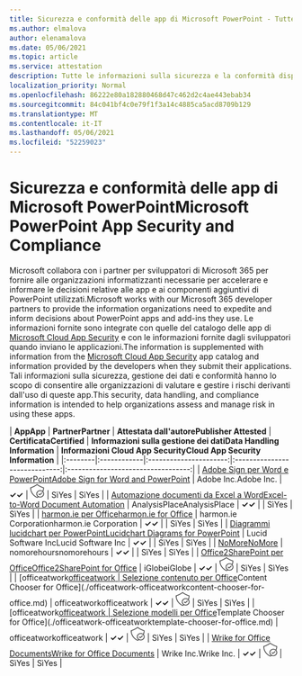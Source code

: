 ```yaml
---
title: Sicurezza e conformità delle app di Microsoft PowerPoint - Tutte le app
ms.author: elmalova
author: elenamalova
ms.date: 05/06/2021
ms.topic: article
ms.service: attestation
description: Tutte le informazioni sulla sicurezza e la conformità disponibili per tutte le app di Microsoft PowerPoint.
localization_priority: Normal
ms.openlocfilehash: 86222e80a182880468d47c462d2c4ae443ebab34
ms.sourcegitcommit: 84c041bf4c0e79f1f3a14c4885ca5acd8709b129
ms.translationtype: MT
ms.contentlocale: it-IT
ms.lasthandoff: 05/06/2021
ms.locfileid: "52259023"
---
```

# <a name="microsoft-powerpoint-app-security-and-compliance"></a><span data-ttu-id="1e8cc-103">Sicurezza e conformità delle app di Microsoft PowerPoint</span><span class="sxs-lookup"><span data-stu-id="1e8cc-103">Microsoft PowerPoint App Security and Compliance</span></span>

<span data-ttu-id="1e8cc-104">Microsoft collabora con i partner per sviluppatori di Microsoft 365 per fornire alle organizzazioni informatizzanti necessarie per accelerare e informare le decisioni relative alle app e ai componenti aggiuntivi di PowerPoint utilizzati.</span><span class="sxs-lookup"><span data-stu-id="1e8cc-104">Microsoft works with our Microsoft 365 developer partners to provide the information organizations need to expedite and inform decisions about PowerPoint apps and add-ins they use.</span></span> <span data-ttu-id="1e8cc-105">Le informazioni fornite sono integrate con quelle del catalogo delle app di [Microsoft Cloud App Security](https://www.microsoft.com/en-us/enterprise-mobility-security/cloud-app-security) e con le informazioni fornite dagli sviluppatori quando inviano le applicazioni.</span><span class="sxs-lookup"><span data-stu-id="1e8cc-105">The information is supplemented with information from the [Microsoft Cloud App Security](https://www.microsoft.com/en-us/enterprise-mobility-security/cloud-app-security) app catalog and information provided by the developers when they submit their applications.</span></span> <span data-ttu-id="1e8cc-106">Tali informazioni sulla sicurezza, gestione dei dati e conformità hanno lo scopo di consentire alle organizzazioni di valutare e gestire i rischi derivanti dall'uso di queste app.</span><span class="sxs-lookup"><span data-stu-id="1e8cc-106">This security, data handling, and compliance information is intended to help organizations assess and manage risk in using these apps.</span></span>

| <span data-ttu-id="1e8cc-107">**App**</span><span class="sxs-lookup"><span data-stu-id="1e8cc-107">**App**</span></span> | <span data-ttu-id="1e8cc-108">**Partner**</span><span class="sxs-lookup"><span data-stu-id="1e8cc-108">**Partner**</span></span> | <span data-ttu-id="1e8cc-109">**Attestata dall'autore**</span><span class="sxs-lookup"><span data-stu-id="1e8cc-109">**Publisher Attested**</span></span> | <span data-ttu-id="1e8cc-110">**Certificata**</span><span class="sxs-lookup"><span data-stu-id="1e8cc-110">**Certified**</span></span> | <span data-ttu-id="1e8cc-111">**Informazioni sulla gestione dei dati**</span><span class="sxs-lookup"><span data-stu-id="1e8cc-111">**Data Handling Information**</span></span> | <span data-ttu-id="1e8cc-112">**Informazioni Cloud App Security**</span><span class="sxs-lookup"><span data-stu-id="1e8cc-112">**Cloud App Security Information**</span></span> |
|:--------|:------------|:----------------------:|:-----------------------------:|:----------------------------------:|
| [<span data-ttu-id="1e8cc-113">Adobe Sign per Word e PowerPoint</span><span class="sxs-lookup"><span data-stu-id="1e8cc-113">Adobe Sign for Word and PowerPoint</span></span>](./adobe-inc-sign-for-word-and-powerpoint.md) | <span data-ttu-id="1e8cc-114">Adobe Inc.</span><span class="sxs-lookup"><span data-stu-id="1e8cc-114">Adobe Inc.</span></span> | <span data-ttu-id="1e8cc-115">**✓**</span><span class="sxs-lookup"><span data-stu-id="1e8cc-115">**✓**</span></span> | <img alt="Certified application badge" src="../media/certified-badge.png" height="25" width="25" /> | <span data-ttu-id="1e8cc-116">Sì</span><span class="sxs-lookup"><span data-stu-id="1e8cc-116">Yes</span></span> | <span data-ttu-id="1e8cc-117">Sì</span><span class="sxs-lookup"><span data-stu-id="1e8cc-117">Yes</span></span> |
| [<span data-ttu-id="1e8cc-118">Automazione documenti da Excel a Word</span><span class="sxs-lookup"><span data-stu-id="1e8cc-118">Excel-to-Word Document Automation</span></span>](./analysisplace-excel-to-word-document-automation.md) | <span data-ttu-id="1e8cc-119">AnalysisPlace</span><span class="sxs-lookup"><span data-stu-id="1e8cc-119">AnalysisPlace</span></span> | <span data-ttu-id="1e8cc-120">**✓**</span><span class="sxs-lookup"><span data-stu-id="1e8cc-120">**✓**</span></span> |  | <span data-ttu-id="1e8cc-121">Sì</span><span class="sxs-lookup"><span data-stu-id="1e8cc-121">Yes</span></span> | <span data-ttu-id="1e8cc-122">Sì</span><span class="sxs-lookup"><span data-stu-id="1e8cc-122">Yes</span></span> |
| [<span data-ttu-id="1e8cc-123">harmon.ie per Office</span><span class="sxs-lookup"><span data-stu-id="1e8cc-123">harmon.ie for Office</span></span>](./harmonie-corporation-for-office.md) | <span data-ttu-id="1e8cc-124">harmon.ie Corporation</span><span class="sxs-lookup"><span data-stu-id="1e8cc-124">harmon.ie Corporation</span></span> | <span data-ttu-id="1e8cc-125">**✓**</span><span class="sxs-lookup"><span data-stu-id="1e8cc-125">**✓**</span></span> |  | <span data-ttu-id="1e8cc-126">Sì</span><span class="sxs-lookup"><span data-stu-id="1e8cc-126">Yes</span></span> | <span data-ttu-id="1e8cc-127">Sì</span><span class="sxs-lookup"><span data-stu-id="1e8cc-127">Yes</span></span> |
| [<span data-ttu-id="1e8cc-128">Diagrammi lucidchart per PowerPoint</span><span class="sxs-lookup"><span data-stu-id="1e8cc-128">Lucidchart Diagrams for PowerPoint</span></span>](./lucid-software-inc-lucidchart-diagrams-for-powerpoint.md) | <span data-ttu-id="1e8cc-129">Lucid Software Inc</span><span class="sxs-lookup"><span data-stu-id="1e8cc-129">Lucid Software Inc</span></span> | <span data-ttu-id="1e8cc-130">**✓**</span><span class="sxs-lookup"><span data-stu-id="1e8cc-130">**✓**</span></span> |  | <span data-ttu-id="1e8cc-131">Sì</span><span class="sxs-lookup"><span data-stu-id="1e8cc-131">Yes</span></span> | <span data-ttu-id="1e8cc-132">Sì</span><span class="sxs-lookup"><span data-stu-id="1e8cc-132">Yes</span></span> |
| [<span data-ttu-id="1e8cc-133">NoMore</span><span class="sxs-lookup"><span data-stu-id="1e8cc-133">NoMore</span></span>](./nomorehours-nomore.md) | <span data-ttu-id="1e8cc-134">nomorehours</span><span class="sxs-lookup"><span data-stu-id="1e8cc-134">nomorehours</span></span> | <span data-ttu-id="1e8cc-135">**✓**</span><span class="sxs-lookup"><span data-stu-id="1e8cc-135">**✓**</span></span> |  | <span data-ttu-id="1e8cc-136">Sì</span><span class="sxs-lookup"><span data-stu-id="1e8cc-136">Yes</span></span> | <span data-ttu-id="1e8cc-137">Sì</span><span class="sxs-lookup"><span data-stu-id="1e8cc-137">Yes</span></span> |
| [<span data-ttu-id="1e8cc-138">Office2SharePoint per Office</span><span class="sxs-lookup"><span data-stu-id="1e8cc-138">Office2SharePoint for Office</span></span>](./iglobe-office2sharepoint-for-office.md) | <span data-ttu-id="1e8cc-139">iGlobe</span><span class="sxs-lookup"><span data-stu-id="1e8cc-139">iGlobe</span></span> | <span data-ttu-id="1e8cc-140">**✓**</span><span class="sxs-lookup"><span data-stu-id="1e8cc-140">**✓**</span></span> | <img alt="Certified application badge" src="../media/certified-badge.png" height="25" width="25" /> | <span data-ttu-id="1e8cc-141">Sì</span><span class="sxs-lookup"><span data-stu-id="1e8cc-141">Yes</span></span> | <span data-ttu-id="1e8cc-142">Sì</span><span class="sxs-lookup"><span data-stu-id="1e8cc-142">Yes</span></span> |
| <span data-ttu-id="1e8cc-143">[officeatwork</span><span class="sxs-lookup"><span data-stu-id="1e8cc-143">[officeatwork</span></span> | <span data-ttu-id="1e8cc-144">Selezione contenuto per Office](./officeatwork-officeatworkcontent-chooser-for-office.md)</span><span class="sxs-lookup"><span data-stu-id="1e8cc-144">Content Chooser for Office](./officeatwork-officeatworkcontent-chooser-for-office.md)</span></span> | <span data-ttu-id="1e8cc-145">officeatwork</span><span class="sxs-lookup"><span data-stu-id="1e8cc-145">officeatwork</span></span> | <span data-ttu-id="1e8cc-146">**✓**</span><span class="sxs-lookup"><span data-stu-id="1e8cc-146">**✓**</span></span> | <img alt="Certified application badge" src="../media/certified-badge.png" height="25" width="25" /> | <span data-ttu-id="1e8cc-147">Sì</span><span class="sxs-lookup"><span data-stu-id="1e8cc-147">Yes</span></span> | <span data-ttu-id="1e8cc-148">Sì</span><span class="sxs-lookup"><span data-stu-id="1e8cc-148">Yes</span></span> |
| <span data-ttu-id="1e8cc-149">[officeatwork</span><span class="sxs-lookup"><span data-stu-id="1e8cc-149">[officeatwork</span></span> | <span data-ttu-id="1e8cc-150">Selezione modelli per Office](./officeatwork-officeatworktemplate-chooser-for-office.md)</span><span class="sxs-lookup"><span data-stu-id="1e8cc-150">Template Chooser for Office](./officeatwork-officeatworktemplate-chooser-for-office.md)</span></span> | <span data-ttu-id="1e8cc-151">officeatwork</span><span class="sxs-lookup"><span data-stu-id="1e8cc-151">officeatwork</span></span> | <span data-ttu-id="1e8cc-152">**✓**</span><span class="sxs-lookup"><span data-stu-id="1e8cc-152">**✓**</span></span> | <img alt="Certified application badge" src="../media/certified-badge.png" height="25" width="25" /> | <span data-ttu-id="1e8cc-153">Sì</span><span class="sxs-lookup"><span data-stu-id="1e8cc-153">Yes</span></span> | <span data-ttu-id="1e8cc-154">Sì</span><span class="sxs-lookup"><span data-stu-id="1e8cc-154">Yes</span></span> |
| [<span data-ttu-id="1e8cc-155">Wrike for Office Documents</span><span class="sxs-lookup"><span data-stu-id="1e8cc-155">Wrike for Office Documents</span></span>](./wrike-inc-for-office-documents.md) | <span data-ttu-id="1e8cc-156">Wrike Inc.</span><span class="sxs-lookup"><span data-stu-id="1e8cc-156">Wrike Inc.</span></span> | <span data-ttu-id="1e8cc-157">**✓**</span><span class="sxs-lookup"><span data-stu-id="1e8cc-157">**✓**</span></span> | <img alt="Certified application badge" src="../media/certified-badge.png" height="25" width="25" /> | <span data-ttu-id="1e8cc-158">Sì</span><span class="sxs-lookup"><span data-stu-id="1e8cc-158">Yes</span></span> | <span data-ttu-id="1e8cc-159">Sì</span><span class="sxs-lookup"><span data-stu-id="1e8cc-159">Yes</span></span> |
